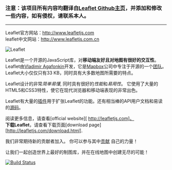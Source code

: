 ### 注意：该项目所有内容均翻译自[Leaflet Github主页](https://github.com/Leaflet/Leaflet.git)，并添加和修改一些内容，如有侵权，请联系本人。
------

Leaflet官方网站：http://www.leafletjs.com
<br/>
leaflet中文网站：http://www.leafletjs.com.cn

<img src="http://leafletjs.com/docs/images/logo.png" alt="Leaflet" />

Leaflet是一个开源的JavaScript库，对**移动端友好且对地图有很好的交互性**。 
Leaflet由<a href="http://agafonkin.com">Vladimir Agafonkin</a>开发，它是<a href="http://mapbox.com">Mapbox</a>公司中专注于开源的一个<a href="https://github.com/Leaflet/Leaflet/graphs/contributors">团队</a>。
Leaflet大小仅仅只有33 KB，同时具有大多数地图所需要的特点。

Leaflet设计的非常<em>简单易懂</em>, 同时具有很好的<em>性能</em>和<em>易用性</em>。
它使用了大量的HTML5和CSS3特性，使它在现代浏览器和移动端表现的非常出色。

Leaflet有大量的<a href="plugins.html">插件</a>用于扩张Leaflet的功能。还有相当棒的API用户文档和易读的<a title="Leaflet source code repository on GitHub" href="https://github.com/Leaflet/Leaflet">源码</a>。

阅读更多信息，请查看[official website][ http://leafletjs.com]。<br>
**下载Leaflet**，请查看下载页面[download page][http://leafletjs.com/download.html].

我们非常期待新的贡献者加入。
你可以参与其中<a title="A guide to contributing to Leaflet" href="https://github.com/Leaflet/Leaflet/blob/master/CONTRIBUTING.md">贡献</a> 自己的力量！

让我们一起创造世界上最好的制图库，并在在线地图中创建无尽的可能！

[![Build Status](https://travis-ci.org/Leaflet/Leaflet.png?branch=master)](https://travis-ci.org/Leaflet/Leaflet)

